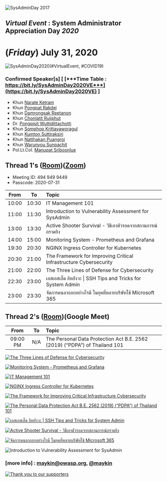 
![](../2017/img/GroupPhoto.jpg "SysAdminDay 2017")

## ***Virtual Event*** : System Administrator Appreciation Day ***2020***
# **(*Friday*) July 31, 2020**

![](../Assets/SysAdminDay-2020.png "SysAdminDay2020(#VirtualEvent, #COVID19)")

### Confirmed Speaker[s] [ [***Time Table : https://bit.ly/SysAdminDay2020VE***](https://bit.ly/SysAdminDay2020VE) ]
+ Khun [Narate Ketram](https://www.facebook.com/koonnarate)
+ Khun [Pongpat Rakdej](https://www.facebook.com/pongpatrakdej)
+ Khun [Damrongsak Reetanon](https://www.facebook.com/damrongsak)
+ Khun [Chonlatit Rujiphut](https://www.facebook.com/Tsunakun27)
+ Dr. [Pongpisit Wuttidittachotti](https://www.facebook.com/pongpisitwutti)
+ Khun [Somphop Krittayaworagul](https://www.facebook.com/SK.Unavailable)
+ Khun [Kumton Suttiraksiri](https://www.facebook.com/kumton.s)
+ Khun [Natthakan Puangroi](https://www.facebook.com/natthapete)
+ Khun [Warunyou Sunpachit](https://www.facebook.com/howdoyoufeel.kenji)
+ Pol.Lt.Col. [Manupat Sriboonlue](https://www.facebook.com/toto.innovation)

## Thread 1's ([Room](https://us02web.zoom.us/j/4949499449?pwd=RE5Hc1QvTUZIbTFvZWtobEJNQlRmZz09))([Zoom](https://zoom.us/support/download))
+ Meeting ID: 494 949 9449
+ Passcode: 2020-07-31

| From      |      To    |  Topic                                                   |
|:---------:|:----------:|:---------------------------------------------------------|
| 10:00   |  10:30   | IT Management 101                                        |
| 11:00   |  11:30   | Introduction to Vulnerability Assessment for SysAdmin    |
| 13:00   |  13:30   | Active Shooter Survival - วิธีเอาตัวรอดจากสถานการณ์กราดยิง      |
| 14:00   |  15:00   | Monitoring System - Prometheus and Grafana               |
| 19:30   |  20:30   | NGINX Ingress Controller for Kubernetes                  |
| 20:30   |  21:00   | The Framework for Improving Critical Infrastructure Cybersecurity |
| 21:00   |  22:00   | The Three Lines of Defense for Cybersecurity             |
| 22:30   |  23:00   | เอสเอสเฮ็ด อิหยังวะ \| SSH Tips and Tricks for System Admin    |
| 23:00   |  23:30   | จัดการคนลาออกอย่างไรดี ในยุคที่หลายบริษัทใช้ Microsoft 365          |

## Thread 2's ([Room](https://meet.google.com/syx-xxzr-ytx))(Google Meet)

| From      |      To    |  Topic                                                   |
|:---------:|:----------:|:---------------------------------------------------------|
| 09:00 PM  |  N/A       | The Personal Data Protection Act B.E. 2562 (2019) (“PDPA”) of Thailand 101 |

[![](Topics/Three-line-of-defense.png "The Three Lines of Defense for Cybersecurity")](https://www.facebook.com/maeklong/posts/10221024530736847)

[![](Topics/Monitoring-System.png "Monitoring System - Prometheus and Grafana")](https://www.facebook.com/maeklong/posts/10221030009953824)

[![](Topics/IT-Management-101.png "IT Management 101")](https://www.facebook.com/maeklong/posts/10221037766267727)

[![](Topics/NGINX.jpg "NGINX Ingress Controller for Kubernetes")](https://www.facebook.com/maeklong/posts/10221041373357902)

[![](Topics/NIST.jpg "The Framework for Improving Critical Infrastructure Cybersecurity")](https://www.facebook.com/maeklong/posts/10221041586643234)

[![](Topics/PDPA.jpg "The Personal Data Protection Act B.E. 2562 (2019) (“PDPA”) of Thailand 101")](https://www.facebook.com/pmaeklong/posts/10221045554862437)

[![](Topics/SSH-Tips.jpg "เอสเอสเฮ็ด อิหยังวะ \| SSH Tips and Tricks for System Admin")](https://www.facebook.com/photo.php?fbid=10217376311587208)

[![](Topics/Active-Shooter.jpg "Active Shooter Survival - วิธีเอาตัวรอดจากสถานการณ์กราดยิง")](https://www.facebook.com/maeklong/posts/10221047004578679)

[![](Topics/o365.jpg "จัดการคนลาออกอย่างไรดี ในยุคที่หลายบริษัทใช้ Microsoft 365")](https://www.facebook.com/maeklong/posts/10221054321001585)

![](Topics/Intro-to-VA.jpg "Introduction to Vulnerability Assessment for SysAdmin")

### [more info] : <maykin@owasp.org>, [@maykin](https://line.me/R/ti/p/%40maykin)



[![](Supporters/VolunteXTH.jpg "Thank you to our supporters")](https://VolunteX.github.io)